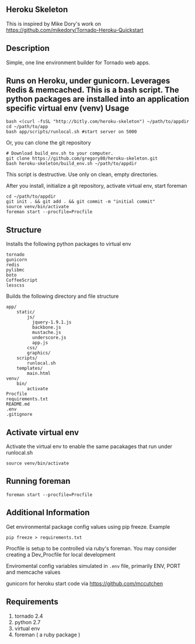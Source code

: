 
Heroku Skeleton
-------------

This is inspired by Mike Dory's work on
https://github.com/mikedory/Tornado-Heroku-Quickstart


Description
-------------

Simple, one line environment builder for Tornado web apps.

Runs on Heroku, under gunicorn. Leverages 
Redis & memcached. This is a bash script. The python
packages are installed into an
application specific virtual env (venv)
Usage
------

    bash <(curl -fsSL "http://bitly.com/heroku-skeleton") ~/path/to/appdir
    cd ~/path/to/app
    bash app/scripts/runlocal.sh #start server on 5000

  

Or, you can clone the git repository

    # Download build_env.sh to your computer.
    git clone https://github.com/gregory80/heroku-skeleton.git
    bash heroku-skeleton/build_env.sh ~/path/to/appdir

This script is destructive. Use only on clean, empty directories.

After you install, initialize a git repository, activate virtual env, start foreman

    cd ~/path/to/appdir
    git init . && git add . && git commit -m "initial commit"
    source venv/bin/activate
    foreman start --procfile=Procfile 


Structure
---------

Installs the following python packages to virtual env

    tornado
    gunicorn
    redis
    pylibmc
    boto
    CoffeeScript
    lesscss

Builds the following directory
and file structure

    app/
        static/
            js/
              jquery-1.9.1.js
              backbone.js
              mustache.js
              underscore.js
              app.js
            css/
            graphics/
        scripts/
            runlocal.sh
        templates/
            main.html
    venv/
        bin/
            activate
    Procfile
    requirements.txt
    README.md
    .env
    .gitignore


Activate virtual env
--------------
Activate the virtual env to enable the 
same pacakages that run under runlocal.sh

    source venv/bin/activate

Running foreman
--------------

    foreman start --procfile=Procfile 


Additional Information
------------------

Get environmental package config values using pip freeze.
Example

    pip freeze > requirements.txt 


Procfile is setup to be controlled via ruby's foreman. 
You may consider creating a Dev_Procfile for local
development

Enviromental config variables simulated in 
<code>.env</code> file, primarily  ENV, PORT and memcache values


gunicorn for heroku start code via 
https://github.com/mccutchen


Requirements
--------------

1. tornado 2.4
1. python 2.7
1. virtual env
1. foreman ( a ruby package )





